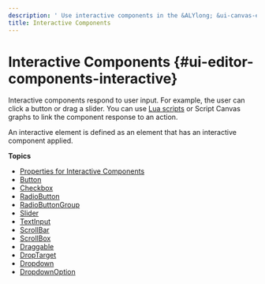 ```yaml
---
description: ' Use interactive components in the &ALYlong; &ui-canvas-editor;. '
title: Interactive Components
---
```

# Interactive Components {#ui-editor-components-interactive}

Interactive components respond to user input\. For example, the user can click a button or drag a slider\. You can use [Lua scripts](/docs/userguide/ui/editor/loading-canvases-lua.md) or Script Canvas graphs to link the component response to an action\.

An interactive element is defined as an element that has an interactive component applied\.

**Topics**
+ [Properties for Interactive Components](/docs/userguide/ui/editor/components-interactive-properties.md)
+ [Button](/docs/userguide/ui/editor/components-button.md)
+ [Checkbox](/docs/userguide/ui/editor/checkbox-components.md)
+ [RadioButton](/docs/userguide/ui/editor/components-radiobutton.md)
+ [RadioButtonGroup](/docs/userguide/ui/editor/components-radiobuttongroup.md)
+ [Slider](/docs/userguide/ui/editor/slider-components.md)
+ [TextInput](/docs/userguide/ui/editor/components-textinput.md)
+ [ScrollBar](/docs/userguide/ui/editor/components-scrollbar.md)
+ [ScrollBox](/docs/userguide/ui/editor/components-scrollbox.md)
+ [Draggable](/docs/userguide/ui/editor/components-draggable.md)
+ [DropTarget](/docs/userguide/ui/editor/components-drop-target.md)
+ [Dropdown](/docs/userguide/ui/editor/components-dropdown.md)
+ [DropdownOption](/docs/userguide/ui/editor/components-dropdownoption.md)
